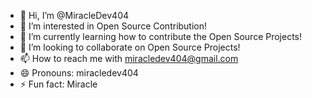 - 👋 Hi, I’m @MiracleDev404
- 👀 I’m interested in Open Source Contribution!
- 🌱 I’m currently learning how to contribute the Open Source Projects!
- 💞️ I’m looking to collaborate on Open Source Projects!
- 📫 How to reach me with miracledev404@gmail.com
- 😄 Pronouns: miracledev404
- ⚡ Fun fact: Miracle

<!---
MiracleDev404/MiracleDev404 is a ✨ special ✨ repository because its `README.md` (this file) appears on your GitHub profile.
You can click the Preview link to take a look at your changes.
--->
